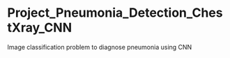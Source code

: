 # Project_Pneumonia_Detection_ChestXray_CNN
Image classification problem to diagnose pneumonia using CNN
